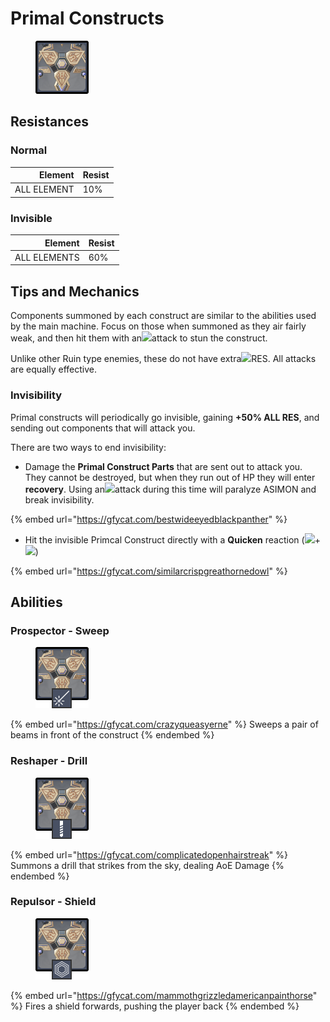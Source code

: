# Primal Constructs

<figure><img src="../../.gitbook/assets/Property 1=Primal Construct.png" alt=""><figcaption></figcaption></figure>

## Resistances <a href="#tips-and-mechanics" id="tips-and-mechanics"></a>

### Normal

|     Element | Resist |
| ----------: | ------ |
| ALL ELEMENT | 10%    |

### Invisible

|      Element | Resist |
| -----------: | ------ |
| ALL ELEMENTS | 60%    |

## Tips and Mechanics <a href="#tips-and-mechanics" id="tips-and-mechanics"></a>

Components summoned by each construct are similar to the abilities used by the main machine. Focus on those when summoned as they air fairly weak, and then hit them with an![](../../.gitbook/assets/electro\_small.png)attack to stun the construct.

Unlike other Ruin type enemies, these do not have extra![](../../.gitbook/assets/physical\_small.png)RES. All attacks are equally effective.

### Invisibility

Primal constructs will periodically go invisible, gaining **+50% ALL RES**, and sending out components that will attack you.&#x20;

There are two ways to end invisibility:

* Damage the **Primal Construct Parts** that are sent out to attack you. They cannot be destroyed, but when they run out of HP they will enter **recovery**. Using an![](../../.gitbook/assets/electro\_small.png)attack during this time will paralyze ASIMON and break invisibility.

{% embed url="https://gfycat.com/bestwideeyedblackpanther" %}

* Hit the invisible Primcal Construct directly with a **Quicken** reaction (![](../../.gitbook/assets/electro\_small.png)+![](../../.gitbook/assets/dendro\_small.png))

{% embed url="https://gfycat.com/similarcrispgreathornedowl" %}

## Abilities

### Prospector - Sweep

<figure><img src="../../.gitbook/assets/Type=Reshaper.png" alt=""><figcaption></figcaption></figure>

{% embed url="https://gfycat.com/crazyqueasyerne" %}
Sweeps a pair of beams in front of the construct
{% endembed %}

### Reshaper - Drill

<figure><img src="../../.gitbook/assets/Type=Prospector.png" alt=""><figcaption></figcaption></figure>

{% embed url="https://gfycat.com/complicatedopenhairstreak" %}
Summons a drill that strikes from the sky, dealing AoE Damage
{% endembed %}

### Repulsor - Shield

<figure><img src="../../.gitbook/assets/Type=Repulsor.png" alt=""><figcaption></figcaption></figure>

{% embed url="https://gfycat.com/mammothgrizzledamericanpainthorse" %}
Fires a shield forwards, pushing the player back
{% endembed %}
